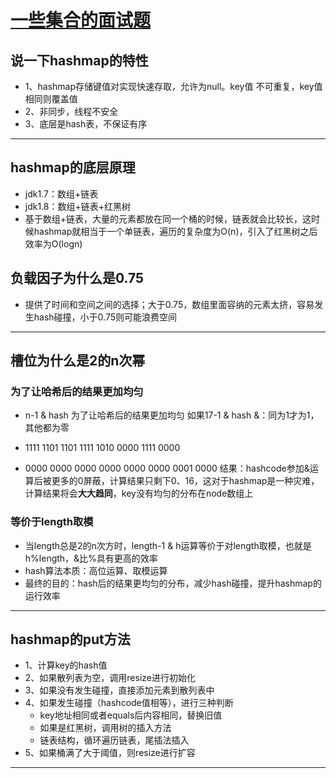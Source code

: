 # [一些集合的面试题](https://github.com/13046255574/blog/issues/10)

## 说一下hashmap的特性
- 1、hashmap存储键值对实现快速存取，允许为null。key值 不可重复，key值相同则覆盖值
- 2、非同步，线程不安全
- 3、底层是hash表，不保证有序
---

## hashmap的底层原理
- jdk1.7：数组+链表
- jdk1.8：数组+链表+红黑树
- 基于数组+链表，大量的元素都放在同一个桶的时候，链表就会比较长，这时候hashmap就相当于一个单链表，遍历的复杂度为O(n)，引入了红黑树之后效率为O(logn)
  
##  负载因子为什么是0.75
  - 提供了时间和空间之间的选择；大于0.75，数组里面容纳的元素太挤，容易发生hash碰撞，小于0.75则可能浪费空间
---
## 槽位为什么是2的n次幂
### 为了让哈希后的结果更加均匀
- n-1 & hash
为了让哈希后的结果更加均匀
如果17-1 & hash  &：同为1才为1，其他都为零

- 1111 1101 1101 1111 1010 0000 1111 0000
- 0000 0000 0000 0000 0000 0000 0001 0000
结果：hashcode参加&运算后被更多的0屏蔽，计算结果只剩下0、16，这对于hashmap是一种灾难，计算结果将会**大大趋同**，key没有均匀的分布在node数组上
### 等价于length取模
- 当length总是2的n次方时，length-1 & h运算等价于对length取模，也就是h%length，&比%具有更高的效率
- hash算法本质：高位运算、取模运算
- 最终的目的：hash后的结果更均匀的分布，减少hash碰撞，提升hashmap的运行效率
----

## hashmap的put方法
- 1、计算key的hash值
- 2、如果散列表为空，调用resize进行初始化
- 3、如果没有发生碰撞，直接添加元素到散列表中
- 4、如果发生碰撞（hashcode值相等），进行三种判断
    - key地址相同或者equals后内容相同，替换旧值
    - 如果是红黑树，调用树的插入方法
    - 链表结构，循环遍历链表，尾插法插入
- 5、如果桶满了大于阈值，则resize进行扩容
---

